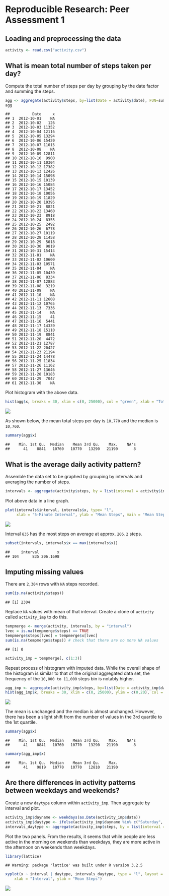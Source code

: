 # Reproducible Research: Peer Assessment 1


## Loading and preprocessing the data


```r
activity <- read.csv("activity.csv")
```

## What is mean total number of steps taken per day?

Compute the total number of steps per day by grouping by the date factor and summing the steps.

```r
agg <- aggregate(activity$steps, by=list(Date = activity$date), FUN=sum)
agg
```

```
##          Date     x
## 1  2012-10-01    NA
## 2  2012-10-02   126
## 3  2012-10-03 11352
## 4  2012-10-04 12116
## 5  2012-10-05 13294
## 6  2012-10-06 15420
## 7  2012-10-07 11015
## 8  2012-10-08    NA
## 9  2012-10-09 12811
## 10 2012-10-10  9900
## 11 2012-10-11 10304
## 12 2012-10-12 17382
## 13 2012-10-13 12426
## 14 2012-10-14 15098
## 15 2012-10-15 10139
## 16 2012-10-16 15084
## 17 2012-10-17 13452
## 18 2012-10-18 10056
## 19 2012-10-19 11829
## 20 2012-10-20 10395
## 21 2012-10-21  8821
## 22 2012-10-22 13460
## 23 2012-10-23  8918
## 24 2012-10-24  8355
## 25 2012-10-25  2492
## 26 2012-10-26  6778
## 27 2012-10-27 10119
## 28 2012-10-28 11458
## 29 2012-10-29  5018
## 30 2012-10-30  9819
## 31 2012-10-31 15414
## 32 2012-11-01    NA
## 33 2012-11-02 10600
## 34 2012-11-03 10571
## 35 2012-11-04    NA
## 36 2012-11-05 10439
## 37 2012-11-06  8334
## 38 2012-11-07 12883
## 39 2012-11-08  3219
## 40 2012-11-09    NA
## 41 2012-11-10    NA
## 42 2012-11-11 12608
## 43 2012-11-12 10765
## 44 2012-11-13  7336
## 45 2012-11-14    NA
## 46 2012-11-15    41
## 47 2012-11-16  5441
## 48 2012-11-17 14339
## 49 2012-11-18 15110
## 50 2012-11-19  8841
## 51 2012-11-20  4472
## 52 2012-11-21 12787
## 53 2012-11-22 20427
## 54 2012-11-23 21194
## 55 2012-11-24 14478
## 56 2012-11-25 11834
## 57 2012-11-26 11162
## 58 2012-11-27 13646
## 59 2012-11-28 10183
## 60 2012-11-29  7047
## 61 2012-11-30    NA
```

Plot histogram with the above data.

```r
hist(agg$x, breaks = 30, xlim = c(0, 25000), col = "green", xlab = "Total Daily Steps", main = "Histogram of Total Daily Steps")
```

![](PA1_template_files/figure-html/unnamed-chunk-3-1.png)<!-- -->

As shown below, the mean total steps per day is `10,770` and the median is `10,760`.

```r
summary(agg$x)
```

```
##    Min. 1st Qu.  Median    Mean 3rd Qu.    Max.    NA's 
##      41    8841   10760   10770   13290   21190       8
```

## What is the average daily activity pattern?

Assemble the data set to be graphed by grouping by intervals and averaging the number of steps.

```r
intervals <- aggregate(activity$steps, by = list(interval = activity$interval), FUN=mean, na.rm=TRUE)
```

Plot above data in a line graph.

```r
plot(intervals$interval, intervals$x, type= "l", 
     xlab = "5-Minute Interval", ylab = "Mean Steps", main = "Mean Steps of 5-Minute Intervals", col = "purple")
```

![](PA1_template_files/figure-html/unnamed-chunk-6-1.png)<!-- -->

Interval `835` has the most steps on average at approx. `206.2` steps.

```r
subset(intervals, intervals$x == max(intervals$x))
```

```
##     interval        x
## 104      835 206.1698
```

## Imputing missing values

There are `2,304` rows with `NA` steps recorded.

```r
sum(is.na(activity$steps))
```

```
## [1] 2304
```

Replace `NA` values with mean of that interval. Create a clone of `activity` called `activity_imp` to do this.

```r
tempmerge <- merge(activity, intervals, by = "interval")
lvec = is.na(tempmerge$steps) == TRUE
tempmerge$steps[lvec] = tempmerge$x[lvec]
sum(is.na(tempmerge$steps)) # check that there are no more NA values
```

```
## [1] 0
```

```r
activity_imp = tempmerge[, c(1:3)]
```

Repeat process of histogram with imputed data. While the overall shape of the histogram is similar to that of the original aggregated data set, the frequency of the `10,000 to 11,000` steps bin is notably higher.

```r
agg_imp <- aggregate(activity_imp$steps, by=list(Date = activity_imp$date), FUN=sum)
hist(agg_imp$x, breaks = 30, xlim = c(0, 25000), ylim = c(0,20), col = "orange", xlab = "Total Daily Steps", main = "Histogram of Total Daily Steps")
```

![](PA1_template_files/figure-html/unnamed-chunk-10-1.png)<!-- -->

The mean is unchanged and the median is almost unchanged. However, there has been a slight shift from the number of values in the 3rd quartile to the 1st quartile.

```r
summary(agg$x)
```

```
##    Min. 1st Qu.  Median    Mean 3rd Qu.    Max.    NA's 
##      41    8841   10760   10770   13290   21190       8
```

```r
summary(agg_imp$x)
```

```
##    Min. 1st Qu.  Median    Mean 3rd Qu.    Max. 
##      41    9819   10770   10770   12810   21190
```

## Are there differences in activity patterns between weekdays and weekends?

Create a new `daytype` column within `activity_imp`. Then aggregate by interval and plot.

```r
activity_imp$dayname <- weekdays(as.Date(activity_imp$date))
activity_imp$daytype <- ifelse(activity_imp$dayname %in% c("Saturday", "Sunday"), "Weekend", "Weekday")
intervals_daytype <- aggregate(activity_imp$steps, by = list(interval = activity_imp$interval, daytype = activity_imp$daytype), FUN=mean, na.rm=TRUE)
```

Plot the two panels. From the results, it seems that while people are less active in the morning on weekends than weekdays, they are more active in the afternoon on weekends than weekdays.

```r
library(lattice)
```

```
## Warning: package 'lattice' was built under R version 3.2.5
```

```r
xyplot(x ~ interval | daytype, intervals_daytype, type = "l", layout = c(1, 2), 
    xlab = "Interval", ylab = "Mean Steps")
```

![](PA1_template_files/figure-html/unnamed-chunk-13-1.png)<!-- -->
